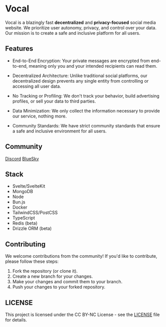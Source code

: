 # Vocal

Vocal is a blazingly fast **decentralized** and **privacy-focused** social media website. We prioritize user autonomy, privacy, and control over your data. Our mission is to create a safe and inclusive platform for all users.

## Features

- End-to-End Encryption: Your private messages are encrypted from end-to-end, meaning only you and your intended recipients can read them.

- Decentralized Architecture: Unlike traditional social platforms, our decentralized design prevents any single entity from controlling or accessing all user data.

- No Tracking or Profiling: We don't track your behavior, build advertising profiles, or sell your data to third parties.

- Data Minimization: We only collect the information necessary to provide our service, nothing more.

- Community Standards: We have strict community standards that ensure a safe and inclusive environment for all users.

## Community

[Discord](https://discord.gg/2KtnzEGpSt)
[BlueSky](https://bsky.app/)

## Stack

- Svelte/SvelteKit
- MongoDB
- Node
- Bun.js
- Docker
- TailwindCSS/PostCSS
- TypeScript
- Redis (beta)
- Drizzle ORM (beta)

## Contributing

We welcome contributions from the community! If you'd like to contribute, please follow these steps:

1. Fork the repository (or clone it).
2. Create a new branch for your changes.
3. Make your changes and commit them to your branch.
4. Push your changes to your forked repository.

## LICENSE

This project is licensed under the CC BY-NC License - see the [LICENSE](LICENSE) file for details.
